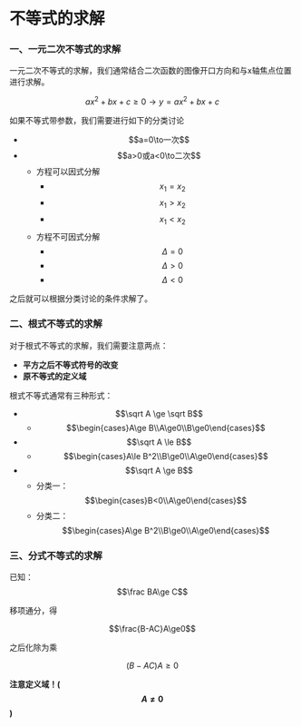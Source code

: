 # 不等式的求解

### 一、一元二次不等式的求解

一元二次不等式的求解，我们通常结合二次函数的图像开口方向和与x轴焦点位置进行求解。

$$ax^2+bx+c\ge0\to y=ax^2+bx+c$$

如果不等式带参数，我们需要进行如下的分类讨论

* $$a=0\to一次$$
* $$a>0或a<0\to二次$$
  * 方程可以因式分解
    * $$x_1=x_2$$
    * $$x_1>x_2$$
    * $$x_1<x_2$$
  * 方程不可因式分解
    * $$\Delta =0$$
    * $$\Delta>0$$
    * $$\Delta<0$$

之后就可以根据分类讨论的条件求解了。

### 二、根式不等式的求解

对于根式不等式的求解，我们需要注意两点：

* **平方之后不等式符号的改变**
* **原不等式的定义域**

根式不等式通常有三种形式：

* $$\sqrt A \ge \sqrt B$$
  * $$\begin{cases}A\ge B\\A\ge0\\B\ge0\end{cases}$$
* $$\sqrt A \le B$$
  * $$\begin{cases}A\le B^2\\B\ge0\\A\ge0\end{cases}$$
* $$\sqrt A \ge B$$
  * 分类一：$$\begin{cases}B<0\\A\ge0\end{cases}$$
  * 分类二：$$\begin{cases}A\ge B^2\\B\ge0\\A\ge0\end{cases}$$

### 三、分式不等式的求解

已知：$$\frac BA\ge C$$

移项通分，得

$$\frac{B-AC}A\ge0$$

之后化除为乘

$$(B-AC)A\ge0$$

**注意定义域！($$A\neq0$$)**